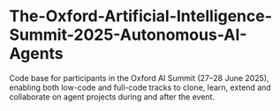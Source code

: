 # The-Oxford-Artificial-Intelligence-Summit-2025-Autonomous-AI-Agents

Code base for participants in the Oxford AI Summit (27–28 June 2025), enabling both low-code and full-code tracks to clone, learn, extend and collaborate on agent projects during and after the event.
